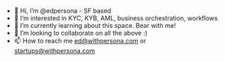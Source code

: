 - 👋 Hi, I’m @edpersona - SF based
- 👀 I’m interested in KYC, KYB, AML, business orchestration, workflows
- 🌱 I’m currently learning about this space. Bear with me!
- 💞️ I’m looking to collaborate on all the above :)
- 📫 How to reach me ed@withpersona.com or startups@withpersona.com

<!---
edpersona/edpersona is a ✨ special ✨ repository because its `README.md` (this file) appears on your GitHub profile.
You can click the Preview link to take a look at your changes.
--->
